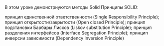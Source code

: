 В этом уроке демонстриуются методы Solid
Принципы SOLID:

принцип единственной ответственности (Single Responsibility Principle);
принцип открытости/закрытости (Open closed Principle);
принцип подстановки Барбары Лисков (Liskov substitution Principle);
принцип разделения интерфейсов (Interface Segregation Principle);
принцип инверсии зависимости (Dependency Inversion Principle)


